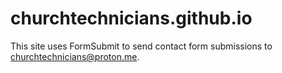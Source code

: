 # churchtechnicians.github.io
This site uses FormSubmit to send contact form submissions to churchtechnicians@proton.me.
